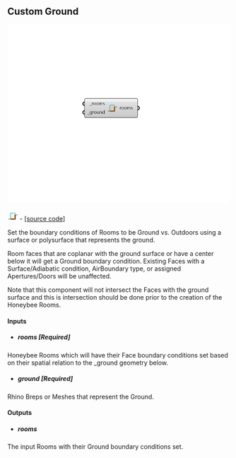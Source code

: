 ## Custom Ground

![](../../images/components/Custom_Ground.png)

![](../../images/icons/Custom_Ground.png) - [[source code]](https://github.com/ladybug-tools/honeybee-grasshopper-core/blob/master/honeybee_grasshopper_core/src//HB%20Custom%20Ground.py)


Set the boundary conditions of Rooms to be Ground vs. Outdoors using a surface or polysurface that represents the ground. 

Room faces that are coplanar with the ground surface or have a center below it will get a Ground boundary condition. Existing Faces with a Surface/Adiabatic condition, AirBoundary type, or assigned Apertures/Doors will be unaffected. 

Note that this component will not intersect the Faces with the ground surface and this is intersection should be done prior to the creation of the Honeybee Rooms. 



#### Inputs
* ##### rooms [Required]
Honeybee Rooms which will have their Face boundary conditions set based on their spatial relation to the _ground geometry below. 
* ##### ground [Required]
Rhino Breps or Meshes that represent the Ground. 

#### Outputs
* ##### rooms
The input Rooms with their Ground boundary conditions set. 